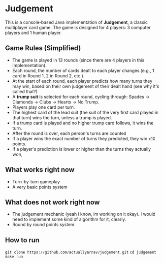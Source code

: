 # Judgement

This is a console-based Java implementation of **Judgement**, a classic multiplayer card game. The game is designed for 4 players: 3 computer players and 1 human player.

## Game Rules (Simplified)

- The game is played in 13 rounds (since there are 4 players in this implementation).
- Each round, the number of cards dealt to each player changes (e.g., 1 card in Round 1, 2 in Round 2, etc.).
- At the start of each round, each player predicts how many turns they may win, based on their own judgement of their dealt hand (see why it's called that?)
- A **trump suit** is selected for each round, cycling through: Spades → Diamonds → Clubs → Hearts → No Trump.
- Players play one card per turn.
- The highest card of the lead suit (the suit of the very first card played in that turn) wins the turn, unless a trump is played.
- If a trump card is played and no higher trump card follows, it wins the turn.
- After the round is over, each person's turns are counted
- If a player wins the exact number of turns they predicted, they win x10 points.
- If a player's prediction is lower or higher than the turns they actually won, 

## What works right now

- Turn-by-turn gameplay
- A very basic points system

## What does not work right now

- The judgement mechanic (yeah i know, im working on it okay). I would need to implement some kind of algorithm for it, clearly.
- Round by round points system

## How to run

`git clone https://github.com/actuallyarnav/judgement.git`
`cd judgement`
`make run`

